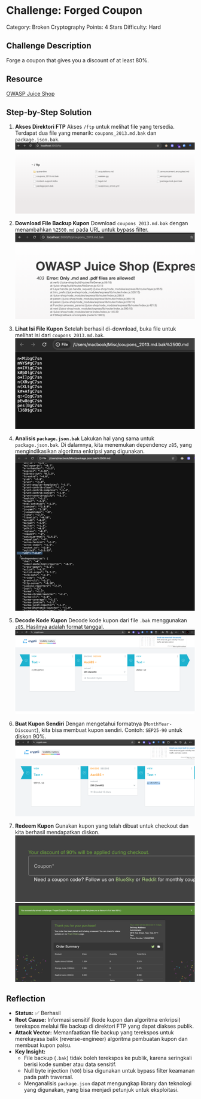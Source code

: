 # Challenge: Forged Coupon

Category: Broken Cryptography
Points: 4 Stars
Difficulty: Hard

## Challenge Description

Forge a coupon that gives you a discount of at least 80%.

## Resource

[OWASP Juice Shop](https://juice-shop.herokuapp.com/)

## Step-by-Step Solution

1. **Akses Direktori FTP**
   Akses `/ftp` untuk melihat file yang tersedia. Terdapat dua file yang menarik: `coupons_2013.md.bak` dan `package.json.bak`.
   ![](images/step1-ftp.png)

2. **Download File Backup Kupon**
   Download `coupons_2013.md.bak` dengan menambahkan `%2500.md` pada URL untuk bypass filter.
   ![](images/step2-download.png)

3. **Lihat Isi File Kupon**
   Setelah berhasil di-download, buka file untuk melihat isi dari `coupons_2013.md.bak`.
   ![](images/step3-content.png)

4. **Analisis `package.json.bak`**
   Lakukan hal yang sama untuk `package.json.bak`. Di dalamnya, kita menemukan dependency `z85`, yang mengindikasikan algoritma enkripsi yang digunakan.
   ![](images/step4-z85.png)

5. **Decode Kode Kupon**
   Decode kode kupon dari file `.bak` menggunakan `z85`. Hasilnya adalah format tanggal.
   ![](images/step5-decode.png)

6. **Buat Kupon Sendiri**
   Dengan mengetahui formatnya (`MonthYear-Discount`), kita bisa membuat kupon sendiri. Contoh: `SEP25-90` untuk diskon 90%.
   ![](images/step6-create.png)

7. **Redeem Kupon**
   Gunakan kupon yang telah dibuat untuk checkout dan kita berhasil mendapatkan diskon.
   ![](images/step7-redeem.png)
   ![](images/step7-success.png)

## Reflection

- **Status:** ✅ Berhasil
- **Root Cause:** Informasi sensitif (kode kupon dan algoritma enkripsi) terekspos melalui file backup di direktori FTP yang dapat diakses publik.
- **Attack Vector:** Memanfaatkan file backup yang terekspos untuk merekayasa balik (reverse-engineer) algoritma pembuatan kupon dan membuat kupon palsu.
- **Key Insight:**
  - File backup (`.bak`) tidak boleh terekspos ke publik, karena seringkali berisi kode sumber atau data sensitif.
  - Null byte injection (`%00`) bisa digunakan untuk bypass filter keamanan pada path traversal.
  - Menganalisis `package.json` dapat mengungkap library dan teknologi yang digunakan, yang bisa menjadi petunjuk untuk eksploitasi.
